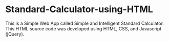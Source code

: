 # Standard-Calculator-using-HTML
This is a Simple Web App called Simple and Intelligent Standard Calculator. This HTML source code was developed using HTML, CSS, and Javascript (jQuery).
